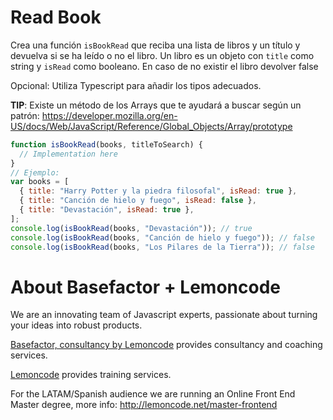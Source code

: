 # Read Book

Crea una función `isBookRead` que reciba una lista de libros y un título y devuelva si se ha leído o no el libro.
Un libro es un objeto con `title` como string y `isRead` como booleano. En caso de no existir el libro devolver false

Opcional:
Utiliza Typescript para añadir los tipos adecuados.

**TIP**: Existe un método de los Arrays que te ayudará a buscar según un patrón:
https://developer.mozilla.org/en-US/docs/Web/JavaScript/Reference/Global_Objects/Array/prototype

```javascript
function isBookRead(books, titleToSearch) {
  // Implementation here
}
// Ejemplo:
var books = [
  { title: "Harry Potter y la piedra filosofal", isRead: true },
  { title: "Canción de hielo y fuego", isRead: false },
  { title: "Devastación", isRead: true },
];
console.log(isBookRead(books, "Devastación")); // true
console.log(isBookRead(books, "Canción de hielo y fuego")); // false
console.log(isBookRead(books, "Los Pilares de la Tierra")); // false
```

# About Basefactor + Lemoncode

We are an innovating team of Javascript experts, passionate about turning your ideas into robust products.

[Basefactor, consultancy by Lemoncode](http://www.basefactor.com) provides consultancy and coaching services.

[Lemoncode](http://lemoncode.net/services/en/#en-home) provides training services.

For the LATAM/Spanish audience we are running an Online Front End Master degree, more info: http://lemoncode.net/master-frontend